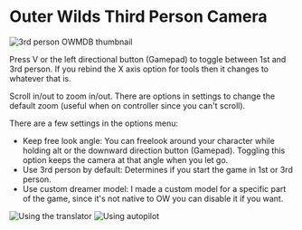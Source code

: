 # Outer Wilds Third Person Camera

![3rd person OWMDB thumbnail](https://user-images.githubusercontent.com/22628069/143732128-63ef39dc-a48c-4648-b109-855e37526776.png)

Press V or the left directional button (Gamepad) to toggle between 1st and 3rd person. If you rebind the X axis option for tools then it changes to whatever that is.

Scroll in/out to zoom in/out. There are options in settings to change the default zoom (useful when on controller since you can't scroll).

There are a few settings in the options menu:
- Keep free look angle: You can freelook around your character while holding alt or the downward direction button (Gamepad). Toggling this option keeps the camera at that angle when you let go.
- Use 3rd person by default: Determines if you start the game in 1st or 3rd person.
- Use custom dreamer model: I made a custom model for a specific part of the game, since it's not native to OW you can disable it if you want.

![Using the translator](https://user-images.githubusercontent.com/22628069/143732387-f3c82062-37d5-46d5-8b06-11500168d55a.png)
![Using autopilot](https://user-images.githubusercontent.com/22628069/143732389-5b8e5d94-0f57-4c93-b5af-cf5e7123e9c9.png)
